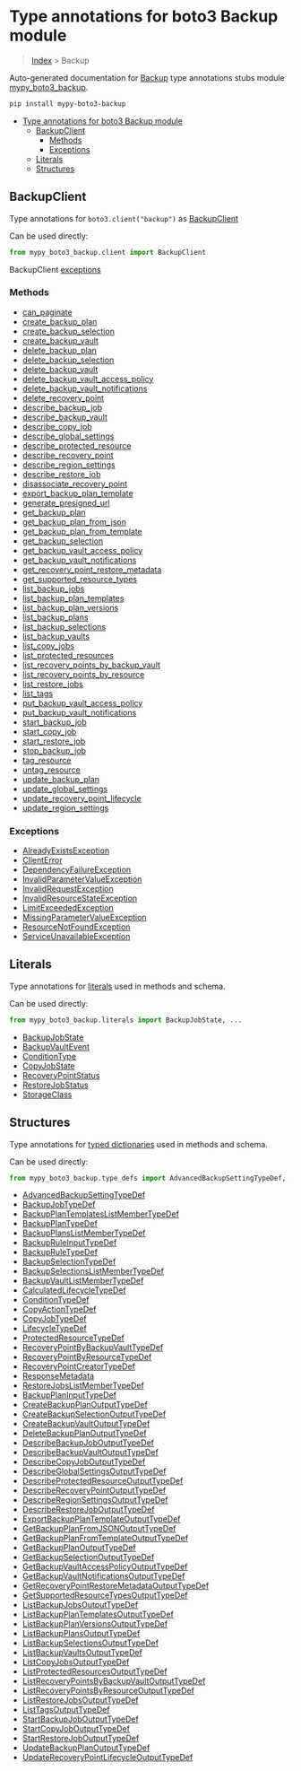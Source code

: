 # Type annotations for boto3 Backup module

> [Index](../index.md) > Backup

Auto-generated documentation for [Backup](https://boto3.amazonaws.com/v1/documentation/api/latest/reference/services/backup.html#Backup)
type annotations stubs module [mypy_boto3_backup](https://pypi.org/project/mypy-boto3-backup/).

```bash
pip install mypy-boto3-backup
```

- [Type annotations for boto3 Backup module](#type-annotations-for-boto3-backup-module)
  - [BackupClient](#backupclient)
    - [Methods](#methods)
    - [Exceptions](#exceptions)
  - [Literals](#literals)
  - [Structures](#structures)

## BackupClient

Type annotations for  `boto3.client("backup")` as [BackupClient](./client.md)

Can be used directly:

```python
from mypy_boto3_backup.client import BackupClient
```


BackupClient [exceptions](./client.md#exceptions)



### Methods
- [can_paginate](./client.md#can-paginate)
- [create_backup_plan](./client.md#create-backup-plan)
- [create_backup_selection](./client.md#create-backup-selection)
- [create_backup_vault](./client.md#create-backup-vault)
- [delete_backup_plan](./client.md#delete-backup-plan)
- [delete_backup_selection](./client.md#delete-backup-selection)
- [delete_backup_vault](./client.md#delete-backup-vault)
- [delete_backup_vault_access_policy](./client.md#delete-backup-vault-access-policy)
- [delete_backup_vault_notifications](./client.md#delete-backup-vault-notifications)
- [delete_recovery_point](./client.md#delete-recovery-point)
- [describe_backup_job](./client.md#describe-backup-job)
- [describe_backup_vault](./client.md#describe-backup-vault)
- [describe_copy_job](./client.md#describe-copy-job)
- [describe_global_settings](./client.md#describe-global-settings)
- [describe_protected_resource](./client.md#describe-protected-resource)
- [describe_recovery_point](./client.md#describe-recovery-point)
- [describe_region_settings](./client.md#describe-region-settings)
- [describe_restore_job](./client.md#describe-restore-job)
- [disassociate_recovery_point](./client.md#disassociate-recovery-point)
- [export_backup_plan_template](./client.md#export-backup-plan-template)
- [generate_presigned_url](./client.md#generate-presigned-url)
- [get_backup_plan](./client.md#get-backup-plan)
- [get_backup_plan_from_json](./client.md#get-backup-plan-from-json)
- [get_backup_plan_from_template](./client.md#get-backup-plan-from-template)
- [get_backup_selection](./client.md#get-backup-selection)
- [get_backup_vault_access_policy](./client.md#get-backup-vault-access-policy)
- [get_backup_vault_notifications](./client.md#get-backup-vault-notifications)
- [get_recovery_point_restore_metadata](./client.md#get-recovery-point-restore-metadata)
- [get_supported_resource_types](./client.md#get-supported-resource-types)
- [list_backup_jobs](./client.md#list-backup-jobs)
- [list_backup_plan_templates](./client.md#list-backup-plan-templates)
- [list_backup_plan_versions](./client.md#list-backup-plan-versions)
- [list_backup_plans](./client.md#list-backup-plans)
- [list_backup_selections](./client.md#list-backup-selections)
- [list_backup_vaults](./client.md#list-backup-vaults)
- [list_copy_jobs](./client.md#list-copy-jobs)
- [list_protected_resources](./client.md#list-protected-resources)
- [list_recovery_points_by_backup_vault](./client.md#list-recovery-points-by-backup-vault)
- [list_recovery_points_by_resource](./client.md#list-recovery-points-by-resource)
- [list_restore_jobs](./client.md#list-restore-jobs)
- [list_tags](./client.md#list-tags)
- [put_backup_vault_access_policy](./client.md#put-backup-vault-access-policy)
- [put_backup_vault_notifications](./client.md#put-backup-vault-notifications)
- [start_backup_job](./client.md#start-backup-job)
- [start_copy_job](./client.md#start-copy-job)
- [start_restore_job](./client.md#start-restore-job)
- [stop_backup_job](./client.md#stop-backup-job)
- [tag_resource](./client.md#tag-resource)
- [untag_resource](./client.md#untag-resource)
- [update_backup_plan](./client.md#update-backup-plan)
- [update_global_settings](./client.md#update-global-settings)
- [update_recovery_point_lifecycle](./client.md#update-recovery-point-lifecycle)
- [update_region_settings](./client.md#update-region-settings)




### Exceptions
- [AlreadyExistsException](./client.md#alreadyexistsexception)
- [ClientError](./client.md#clienterror)
- [DependencyFailureException](./client.md#dependencyfailureexception)
- [InvalidParameterValueException](./client.md#invalidparametervalueexception)
- [InvalidRequestException](./client.md#invalidrequestexception)
- [InvalidResourceStateException](./client.md#invalidresourcestateexception)
- [LimitExceededException](./client.md#limitexceededexception)
- [MissingParameterValueException](./client.md#missingparametervalueexception)
- [ResourceNotFoundException](./client.md#resourcenotfoundexception)
- [ServiceUnavailableException](./client.md#serviceunavailableexception)










## Literals

Type annotations for [literals](./literals.md) used in methods and schema.

Can be used directly:

```python
from mypy_boto3_backup.literals import BackupJobState, ...
```

- [BackupJobState](./literals.md#backupjobstate)
- [BackupVaultEvent](./literals.md#backupvaultevent)
- [ConditionType](./literals.md#conditiontype)
- [CopyJobState](./literals.md#copyjobstate)
- [RecoveryPointStatus](./literals.md#recoverypointstatus)
- [RestoreJobStatus](./literals.md#restorejobstatus)
- [StorageClass](./literals.md#storageclass)




## Structures


Type annotations for [typed dictionaries](./type_defs.md) used in methods and schema.

Can be used directly:

```python
from mypy_boto3_backup.type_defs import AdvancedBackupSettingTypeDef, ...
```

- [AdvancedBackupSettingTypeDef](./type_defs.md#advancedbackupsettingtypedef)
- [BackupJobTypeDef](./type_defs.md#backupjobtypedef)
- [BackupPlanTemplatesListMemberTypeDef](./type_defs.md#backupplantemplateslistmembertypedef)
- [BackupPlanTypeDef](./type_defs.md#backupplantypedef)
- [BackupPlansListMemberTypeDef](./type_defs.md#backupplanslistmembertypedef)
- [BackupRuleInputTypeDef](./type_defs.md#backupruleinputtypedef)
- [BackupRuleTypeDef](./type_defs.md#backupruletypedef)
- [BackupSelectionTypeDef](./type_defs.md#backupselectiontypedef)
- [BackupSelectionsListMemberTypeDef](./type_defs.md#backupselectionslistmembertypedef)
- [BackupVaultListMemberTypeDef](./type_defs.md#backupvaultlistmembertypedef)
- [CalculatedLifecycleTypeDef](./type_defs.md#calculatedlifecycletypedef)
- [ConditionTypeDef](./type_defs.md#conditiontypedef)
- [CopyActionTypeDef](./type_defs.md#copyactiontypedef)
- [CopyJobTypeDef](./type_defs.md#copyjobtypedef)
- [LifecycleTypeDef](./type_defs.md#lifecycletypedef)
- [ProtectedResourceTypeDef](./type_defs.md#protectedresourcetypedef)
- [RecoveryPointByBackupVaultTypeDef](./type_defs.md#recoverypointbybackupvaulttypedef)
- [RecoveryPointByResourceTypeDef](./type_defs.md#recoverypointbyresourcetypedef)
- [RecoveryPointCreatorTypeDef](./type_defs.md#recoverypointcreatortypedef)
- [ResponseMetadata](./type_defs.md#responsemetadata)
- [RestoreJobsListMemberTypeDef](./type_defs.md#restorejobslistmembertypedef)
- [BackupPlanInputTypeDef](./type_defs.md#backupplaninputtypedef)
- [CreateBackupPlanOutputTypeDef](./type_defs.md#createbackupplanoutputtypedef)
- [CreateBackupSelectionOutputTypeDef](./type_defs.md#createbackupselectionoutputtypedef)
- [CreateBackupVaultOutputTypeDef](./type_defs.md#createbackupvaultoutputtypedef)
- [DeleteBackupPlanOutputTypeDef](./type_defs.md#deletebackupplanoutputtypedef)
- [DescribeBackupJobOutputTypeDef](./type_defs.md#describebackupjoboutputtypedef)
- [DescribeBackupVaultOutputTypeDef](./type_defs.md#describebackupvaultoutputtypedef)
- [DescribeCopyJobOutputTypeDef](./type_defs.md#describecopyjoboutputtypedef)
- [DescribeGlobalSettingsOutputTypeDef](./type_defs.md#describeglobalsettingsoutputtypedef)
- [DescribeProtectedResourceOutputTypeDef](./type_defs.md#describeprotectedresourceoutputtypedef)
- [DescribeRecoveryPointOutputTypeDef](./type_defs.md#describerecoverypointoutputtypedef)
- [DescribeRegionSettingsOutputTypeDef](./type_defs.md#describeregionsettingsoutputtypedef)
- [DescribeRestoreJobOutputTypeDef](./type_defs.md#describerestorejoboutputtypedef)
- [ExportBackupPlanTemplateOutputTypeDef](./type_defs.md#exportbackupplantemplateoutputtypedef)
- [GetBackupPlanFromJSONOutputTypeDef](./type_defs.md#getbackupplanfromjsonoutputtypedef)
- [GetBackupPlanFromTemplateOutputTypeDef](./type_defs.md#getbackupplanfromtemplateoutputtypedef)
- [GetBackupPlanOutputTypeDef](./type_defs.md#getbackupplanoutputtypedef)
- [GetBackupSelectionOutputTypeDef](./type_defs.md#getbackupselectionoutputtypedef)
- [GetBackupVaultAccessPolicyOutputTypeDef](./type_defs.md#getbackupvaultaccesspolicyoutputtypedef)
- [GetBackupVaultNotificationsOutputTypeDef](./type_defs.md#getbackupvaultnotificationsoutputtypedef)
- [GetRecoveryPointRestoreMetadataOutputTypeDef](./type_defs.md#getrecoverypointrestoremetadataoutputtypedef)
- [GetSupportedResourceTypesOutputTypeDef](./type_defs.md#getsupportedresourcetypesoutputtypedef)
- [ListBackupJobsOutputTypeDef](./type_defs.md#listbackupjobsoutputtypedef)
- [ListBackupPlanTemplatesOutputTypeDef](./type_defs.md#listbackupplantemplatesoutputtypedef)
- [ListBackupPlanVersionsOutputTypeDef](./type_defs.md#listbackupplanversionsoutputtypedef)
- [ListBackupPlansOutputTypeDef](./type_defs.md#listbackupplansoutputtypedef)
- [ListBackupSelectionsOutputTypeDef](./type_defs.md#listbackupselectionsoutputtypedef)
- [ListBackupVaultsOutputTypeDef](./type_defs.md#listbackupvaultsoutputtypedef)
- [ListCopyJobsOutputTypeDef](./type_defs.md#listcopyjobsoutputtypedef)
- [ListProtectedResourcesOutputTypeDef](./type_defs.md#listprotectedresourcesoutputtypedef)
- [ListRecoveryPointsByBackupVaultOutputTypeDef](./type_defs.md#listrecoverypointsbybackupvaultoutputtypedef)
- [ListRecoveryPointsByResourceOutputTypeDef](./type_defs.md#listrecoverypointsbyresourceoutputtypedef)
- [ListRestoreJobsOutputTypeDef](./type_defs.md#listrestorejobsoutputtypedef)
- [ListTagsOutputTypeDef](./type_defs.md#listtagsoutputtypedef)
- [StartBackupJobOutputTypeDef](./type_defs.md#startbackupjoboutputtypedef)
- [StartCopyJobOutputTypeDef](./type_defs.md#startcopyjoboutputtypedef)
- [StartRestoreJobOutputTypeDef](./type_defs.md#startrestorejoboutputtypedef)
- [UpdateBackupPlanOutputTypeDef](./type_defs.md#updatebackupplanoutputtypedef)
- [UpdateRecoveryPointLifecycleOutputTypeDef](./type_defs.md#updaterecoverypointlifecycleoutputtypedef)
